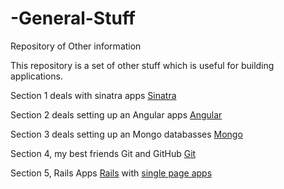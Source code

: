 # -General-Stuff
Repository of Other information

This repository is a set of other stuff which is useful for building applications.

Section 1 deals with sinatra apps 
[Sinatra](https://github.com/timoxman/-General-Stuff/wiki/Sinatra)

Section 2 deals setting up an Angular apps
[Angular](https://github.com/timoxman/-General-Stuff/wiki/Angular)


Section 3 deals setting up an Mongo databasses
[Mongo](https://github.com/timoxman/-General-Stuff/wiki/Mongo)

Section 4, my best friends Git and GitHub 
[Git](https://github.com/timoxman/-General-Stuff/wiki/Github)

Section 5, Rails Apps 
[Rails](https://github.com/timoxman/-General-Stuff/wiki/Rails)
with [single page apps](https://github.com/timoxman/-General-Stuff/wiki/Single-Page-Apps)
